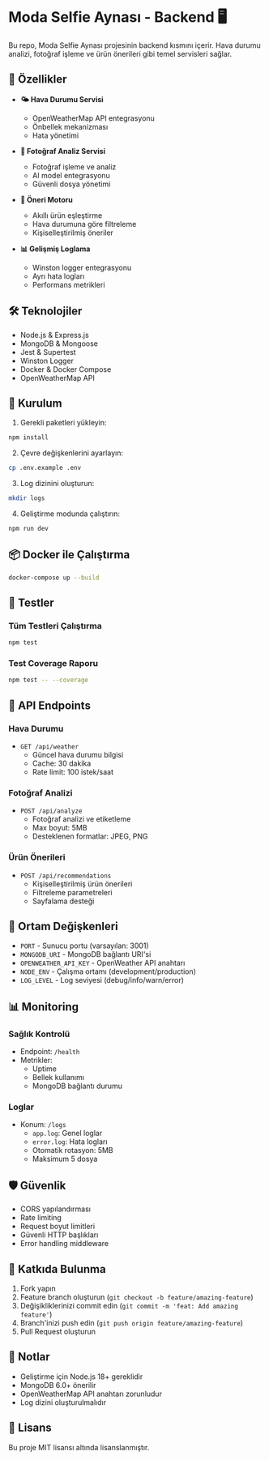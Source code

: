# Moda Selfie Aynası - Backend 🖥️

Bu repo, Moda Selfie Aynası projesinin backend kısmını içerir. Hava durumu analizi, fotoğraf işleme ve ürün önerileri gibi temel servisleri sağlar.

## 🌟 Özellikler

- **🌤️ Hava Durumu Servisi**
  - OpenWeatherMap API entegrasyonu
  - Önbellek mekanizması
  - Hata yönetimi
  
- **📸 Fotoğraf Analiz Servisi**
  - Fotoğraf işleme ve analiz
  - AI model entegrasyonu
  - Güvenli dosya yönetimi
  
- **👗 Öneri Motoru**
  - Akıllı ürün eşleştirme
  - Hava durumuna göre filtreleme
  - Kişiselleştirilmiş öneriler

- **📊 Gelişmiş Loglama**
  - Winston logger entegrasyonu
  - Ayrı hata logları
  - Performans metrikleri

## 🛠️ Teknolojiler

- Node.js & Express.js
- MongoDB & Mongoose
- Jest & Supertest
- Winston Logger
- Docker & Docker Compose
- OpenWeatherMap API

## 🚀 Kurulum

1. Gerekli paketleri yükleyin:
```bash
npm install
```

2. Çevre değişkenlerini ayarlayın:
```bash
cp .env.example .env
```

3. Log dizinini oluşturun:
```bash
mkdir logs
```

4. Geliştirme modunda çalıştırın:
```bash
npm run dev
```

## 📦 Docker ile Çalıştırma

```bash
docker-compose up --build
```

## 🧪 Testler

### Tüm Testleri Çalıştırma
```bash
npm test
```

### Test Coverage Raporu
```bash
npm test -- --coverage
```

## 📝 API Endpoints

### Hava Durumu
- `GET /api/weather`
  - Güncel hava durumu bilgisi
  - Cache: 30 dakika
  - Rate limit: 100 istek/saat

### Fotoğraf Analizi
- `POST /api/analyze`
  - Fotoğraf analizi ve etiketleme
  - Max boyut: 5MB
  - Desteklenen formatlar: JPEG, PNG

### Ürün Önerileri
- `POST /api/recommendations`
  - Kişiselleştirilmiş ürün önerileri
  - Filtreleme parametreleri
  - Sayfalama desteği

## 🔧 Ortam Değişkenleri

- `PORT` - Sunucu portu (varsayılan: 3001)
- `MONGODB_URI` - MongoDB bağlantı URI'si
- `OPENWEATHER_API_KEY` - OpenWeather API anahtarı
- `NODE_ENV` - Çalışma ortamı (development/production)
- `LOG_LEVEL` - Log seviyesi (debug/info/warn/error)

## 📊 Monitoring

### Sağlık Kontrolü
- Endpoint: `/health`
- Metrikler:
  - Uptime
  - Bellek kullanımı
  - MongoDB bağlantı durumu
  
### Loglar
- Konum: `/logs`
  - `app.log`: Genel loglar
  - `error.log`: Hata logları
  - Otomatik rotasyon: 5MB
  - Maksimum 5 dosya

## 🛡️ Güvenlik

- CORS yapılandırması
- Rate limiting
- Request boyut limitleri
- Güvenli HTTP başlıkları
- Error handling middleware

## 🤝 Katkıda Bulunma

1. Fork yapın
2. Feature branch oluşturun (`git checkout -b feature/amazing-feature`)
3. Değişikliklerinizi commit edin (`git commit -m 'feat: Add amazing feature'`)
4. Branch'inizi push edin (`git push origin feature/amazing-feature`)
5. Pull Request oluşturun

## 📝 Notlar

- Geliştirme için Node.js 18+ gereklidir
- MongoDB 6.0+ önerilir
- OpenWeatherMap API anahtarı zorunludur
- Log dizini oluşturulmalıdır

## 📄 Lisans

Bu proje MIT lisansı altında lisanslanmıştır.


